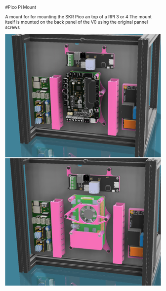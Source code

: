 #Pico Pi Mount


A mount for for mounting the SKR Pico an top of a RPI 3 or 4
The mount itself is mounted on the back panel of the V0 using the original pannel screws

![pico 01](./Images/pico-01.jpg)
![pico 02](./Images/pico-02.jpg)

